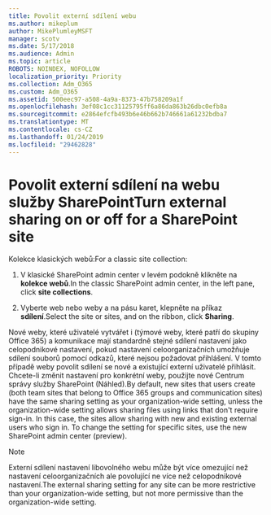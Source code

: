 ```yaml
---
title: Povolit externí sdílení webu
ms.author: mikeplum
author: MikePlumleyMSFT
manager: scotv
ms.date: 5/17/2018
ms.audience: Admin
ms.topic: article
ROBOTS: NOINDEX, NOFOLLOW
localization_priority: Priority
ms.collection: Adm_O365
ms.custom: Adm_O365
ms.assetid: 500eec97-a508-4a9a-8373-47b758209a1f
ms.openlocfilehash: 3ef08c1cc31125795ff6a86da863b26dbc0efb8a
ms.sourcegitcommit: e2864efcfb493b6e46b662b746661a61232bdba7
ms.translationtype: MT
ms.contentlocale: cs-CZ
ms.lasthandoff: 01/24/2019
ms.locfileid: "29462828"
---
```

# <a name="turn-external-sharing-on-or-off-for-a-sharepoint-site"></a><span data-ttu-id="9b9ac-102">Povolit externí sdílení na webu služby SharePoint</span><span class="sxs-lookup"><span data-stu-id="9b9ac-102">Turn external sharing on or off for a SharePoint site</span></span>

<span data-ttu-id="9b9ac-103">Kolekce klasických webů:</span><span class="sxs-lookup"><span data-stu-id="9b9ac-103">For a classic site collection:</span></span>
  
1. <span data-ttu-id="9b9ac-104">V klasické SharePoint admin center v levém podokně klikněte na **kolekce webů**.</span><span class="sxs-lookup"><span data-stu-id="9b9ac-104">In the classic SharePoint admin center, in the left pane, click **site collections**.</span></span>
    
2. <span data-ttu-id="9b9ac-105">Vyberte web nebo weby a na pásu karet, klepněte na příkaz **sdílení**.</span><span class="sxs-lookup"><span data-stu-id="9b9ac-105">Select the site or sites, and on the ribbon, click **Sharing**.</span></span>
    
<span data-ttu-id="9b9ac-p101">Nové weby, které uživatelé vytvářet i (týmové weby, které patří do skupiny Office 365) a komunikace mají standardně stejné sdílení nastavení jako celopodnikové nastavení, pokud nastavení celoorganizačních umožňuje sdílení souborů pomocí odkazů, které nejsou požadovat přihlášení. V tomto případě weby povolit sdílení se nové a existující externí uživatelé přihlásit. Chcete-li změnit nastavení pro konkrétní weby, použijte nové Centrum správy služby SharePoint (Náhled).</span><span class="sxs-lookup"><span data-stu-id="9b9ac-p101">By default, new sites that users create (both team sites that belong to Office 365 groups and communication sites) have the same sharing setting as your organization-wide setting, unless the organization-wide setting allows sharing files using links that don't require sign-in. In this case, the sites allow sharing with new and existing external users who sign in. To change the setting for specific sites, use the new SharePoint admin center (preview).</span></span>
  
> [!NOTE]
> <span data-ttu-id="9b9ac-109">Externí sdílení nastavení libovolného webu může být více omezující než nastavení celoorganizačních ale povolující ne více než celopodnikové nastavení.</span><span class="sxs-lookup"><span data-stu-id="9b9ac-109">The external sharing setting for any site can be more restrictive than your organization-wide setting, but not more permissive than the organization-wide setting.</span></span> 
  

